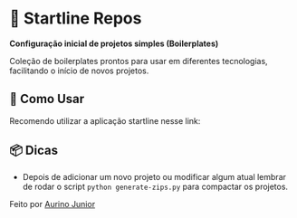 # 🚀 Startline Repos

**Configuração inicial de projetos simples (Boilerplates)**

Coleção de boilerplates prontos para usar em diferentes tecnologias, facilitando o início de novos projetos.

## 🚀 Como Usar

Recomendo utilizar a aplicação startline nesse link:

## 📦 Dicas
- Depois de adicionar um novo projeto ou modificar algum atual lembrar de rodar o script `python generate-zips.py` para compactar os projetos.

Feito por [Aurino Junior](https://github.com/AurinoJunior)